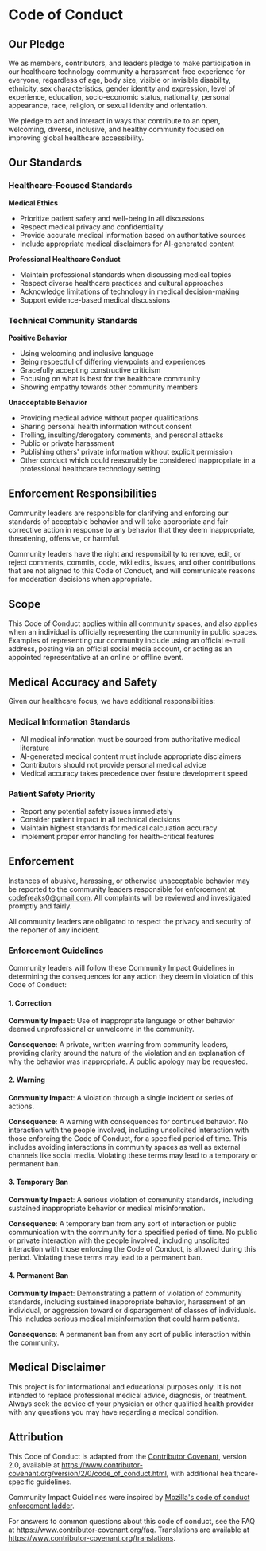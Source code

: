 # Code of Conduct

## Our Pledge

We as members, contributors, and leaders pledge to make participation in our healthcare technology community a harassment-free experience for everyone, regardless of age, body size, visible or invisible disability, ethnicity, sex characteristics, gender identity and expression, level of experience, education, socio-economic status, nationality, personal appearance, race, religion, or sexual identity and orientation.

We pledge to act and interact in ways that contribute to an open, welcoming, diverse, inclusive, and healthy community focused on improving global healthcare accessibility.

## Our Standards

### Healthcare-Focused Standards

**Medical Ethics**
- Prioritize patient safety and well-being in all discussions
- Respect medical privacy and confidentiality
- Provide accurate medical information based on authoritative sources
- Include appropriate medical disclaimers for AI-generated content

**Professional Healthcare Conduct**
- Maintain professional standards when discussing medical topics
- Respect diverse healthcare practices and cultural approaches
- Acknowledge limitations of technology in medical decision-making
- Support evidence-based medical discussions

### Technical Community Standards

**Positive Behavior**
- Using welcoming and inclusive language
- Being respectful of differing viewpoints and experiences
- Gracefully accepting constructive criticism
- Focusing on what is best for the healthcare community
- Showing empathy towards other community members

**Unacceptable Behavior**
- Providing medical advice without proper qualifications
- Sharing personal health information without consent
- Trolling, insulting/derogatory comments, and personal attacks
- Public or private harassment
- Publishing others' private information without explicit permission
- Other conduct which could reasonably be considered inappropriate in a professional healthcare technology setting

## Enforcement Responsibilities

Community leaders are responsible for clarifying and enforcing our standards of acceptable behavior and will take appropriate and fair corrective action in response to any behavior that they deem inappropriate, threatening, offensive, or harmful.

Community leaders have the right and responsibility to remove, edit, or reject comments, commits, code, wiki edits, issues, and other contributions that are not aligned to this Code of Conduct, and will communicate reasons for moderation decisions when appropriate.

## Scope

This Code of Conduct applies within all community spaces, and also applies when an individual is officially representing the community in public spaces. Examples of representing our community include using an official e-mail address, posting via an official social media account, or acting as an appointed representative at an online or offline event.

## Medical Accuracy and Safety

Given our healthcare focus, we have additional responsibilities:

### Medical Information Standards
- All medical information must be sourced from authoritative medical literature
- AI-generated medical content must include appropriate disclaimers
- Contributors should not provide personal medical advice
- Medical accuracy takes precedence over feature development speed

### Patient Safety Priority
- Report any potential safety issues immediately
- Consider patient impact in all technical decisions
- Maintain highest standards for medical calculation accuracy
- Implement proper error handling for health-critical features

## Enforcement

Instances of abusive, harassing, or otherwise unacceptable behavior may be reported to the community leaders responsible for enforcement at codefreaks0@gmail.com. All complaints will be reviewed and investigated promptly and fairly.

All community leaders are obligated to respect the privacy and security of the reporter of any incident.

### Enforcement Guidelines

Community leaders will follow these Community Impact Guidelines in determining the consequences for any action they deem in violation of this Code of Conduct:

#### 1. Correction
**Community Impact**: Use of inappropriate language or other behavior deemed unprofessional or unwelcome in the community.

**Consequence**: A private, written warning from community leaders, providing clarity around the nature of the violation and an explanation of why the behavior was inappropriate. A public apology may be requested.

#### 2. Warning
**Community Impact**: A violation through a single incident or series of actions.

**Consequence**: A warning with consequences for continued behavior. No interaction with the people involved, including unsolicited interaction with those enforcing the Code of Conduct, for a specified period of time. This includes avoiding interactions in community spaces as well as external channels like social media. Violating these terms may lead to a temporary or permanent ban.

#### 3. Temporary Ban
**Community Impact**: A serious violation of community standards, including sustained inappropriate behavior or medical misinformation.

**Consequence**: A temporary ban from any sort of interaction or public communication with the community for a specified period of time. No public or private interaction with the people involved, including unsolicited interaction with those enforcing the Code of Conduct, is allowed during this period. Violating these terms may lead to a permanent ban.

#### 4. Permanent Ban
**Community Impact**: Demonstrating a pattern of violation of community standards, including sustained inappropriate behavior, harassment of an individual, or aggression toward or disparagement of classes of individuals. This includes serious medical misinformation that could harm patients.

**Consequence**: A permanent ban from any sort of public interaction within the community.

## Medical Disclaimer

This project is for informational and educational purposes only. It is not intended to replace professional medical advice, diagnosis, or treatment. Always seek the advice of your physician or other qualified health provider with any questions you may have regarding a medical condition.

## Attribution

This Code of Conduct is adapted from the [Contributor Covenant][homepage], version 2.0, available at https://www.contributor-covenant.org/version/2/0/code_of_conduct.html, with additional healthcare-specific guidelines.

Community Impact Guidelines were inspired by [Mozilla's code of conduct enforcement ladder](https://github.com/mozilla/diversity).

[homepage]: https://www.contributor-covenant.org

For answers to common questions about this code of conduct, see the FAQ at https://www.contributor-covenant.org/faq. Translations are available at https://www.contributor-covenant.org/translations.